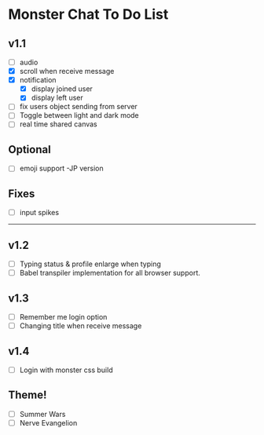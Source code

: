 # Monster Chat To Do List

## v1.1

- [ ] audio
- [X] scroll when receive message
- [X] notification
  - [X] display joined user
  - [X] display left user
- [ ] fix users object sending from server
- [ ] Toggle between light and dark mode
- [ ] real time shared canvas

## Optional

- [ ] emoji support -JP version

## Fixes

- [ ] input spikes

---

## v1.2

- [ ] Typing status & profile enlarge when typing
- [ ] Babel transpiler implementation for all browser support.

## v1.3

- [ ] Remember me login option
- [ ] Changing title when receive message

## v1.4

- [ ] Login with monster css build

## Theme!

- [ ] Summer Wars
- [ ] Nerve Evangelion